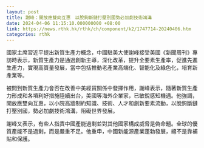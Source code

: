 ```yaml
---
layout: post
title: 謝峰：開放應雙向互惠　以脫鉤斷鏈打壓別國勢必加劇技術鴻溝
date: 2024-04-06 11:15:10.000000000 +08:00
link: https://news.rthk.hk/rthk/ch/component/k2/1747714-20240406.htm
categories: rthk
---
```


國家主席習近平提出新質生產力概念，中國駐美大使謝峰接受美國《新聞周刊》專訪時表示，新質生產力是通過創新主導，深化改革，提升全要素生產率，促進先進生產力，實現高質量發展，當中包括推動老產業高端化、智能化及綠色化，培育新產業等。

被問到新質生產力會否在改善中美經貿關係中發揮作用，謝峰表示，隨著新質生產力形成和各項利好措施陸續出台，美國等海外企業家，已敏銳感知機遇。他強調，開放應雙向互惠，以小院高牆制約知識、技術、人才和創新要素流動，以脫鉤斷鏈打壓別國，勢必加劇技術鴻溝，阻礙世界發展。

謝峰又表示，有些人指責中國產能過剩並對其他國家構成威脅是偽命題。全球的優質產能不是過剩，而是嚴重不足。他重申，中國新能源產業蓬勃發展，絕不是靠補貼和保護。
